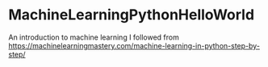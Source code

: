 # MachineLearningPythonHelloWorld
An introduction to machine learning I followed from https://machinelearningmastery.com/machine-learning-in-python-step-by-step/
